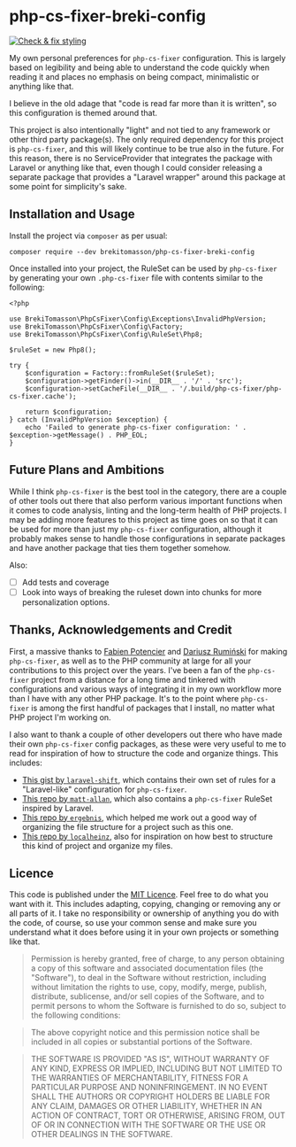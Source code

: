 # php-cs-fixer-breki-config

[![Check & fix styling](https://github.com/BrekiTomasson/php-cs-fixer-breki-config/actions/workflows/php_cs_fixer.yml/badge.svg)](https://github.com/BrekiTomasson/php-cs-fixer-breki-config/actions/workflows/php_cs_fixer.yml)

My own personal preferences for `php-cs-fixer` configuration. This is largely based on legibility and being able to
understand the code quickly when reading it and places no emphasis on being compact, minimalistic or anything like that.

I believe in the old adage that "code is read far more than it is written", so this configuration is themed around that.

This project is also intentionally "light" and not tied to any framework or other third party package(s). The only
required dependency for this project is `php-cs-fixer`, and this will likely continue to be true also in the future.
For this reason, there is no ServiceProvider that integrates the package with Laravel or anything like that, even though
I could consider releasing a separate package that provides a "Laravel wrapper" around this package at some point for
simplicity's sake.

## Installation and Usage

Install the project via `composer` as per usual:

```
composer require --dev brekitomasson/php-cs-fixer-breki-config
```

Once installed into your project, the RuleSet can be used by `php-cs-fixer` by generating your own `.php-cs-fixer` file
with contents similar to the following:

```
<?php

use BrekiTomasson\PhpCsFixer\Config\Exceptions\InvalidPhpVersion;
use BrekiTomasson\PhpCsFixer\Config\Factory;
use BrekiTomasson\PhpCsFixer\Config\RuleSet\Php8;

$ruleSet = new Php8();

try {
    $configuration = Factory::fromRuleSet($ruleSet);
    $configuration->getFinder()->in(__DIR__ . '/' . 'src');
    $configuration->setCacheFile(__DIR__ . '/.build/php-cs-fixer/php-cs-fixer.cache');

    return $configuration;
} catch (InvalidPhpVersion $exception) {
    echo 'Failed to generate php-cs-fixer configuration: ' . $exception->getMessage() . PHP_EOL;
}
```

## Future Plans and Ambitions

While I think `php-cs-fixer` is the best tool in the category, there are a couple of other tools out there that also
perform various important functions when it comes to code analysis, linting and the long-term health of PHP projects. I
may be adding more features to this project as time goes on so that it can be used for more than just my `php-cs-fixer`
configuration, although it probably makes sense to handle those configurations in separate packages and have another
package that ties them together somehow.

Also:

- [ ] Add tests and coverage
- [ ] Look into ways of breaking the ruleset down into chunks for more personalization options.

## Thanks, Acknowledgements and Credit

First, a massive thanks to [Fabien Potencier](http://fabien.potencier.org/) and [Dariusz Rumiński](https://github.com/keradus)
for making `php-cs-fixer`, as well as to the PHP community at large for all your contributions to this project over the
years. I've been a fan of the `php-cs-fixer` project from a distance for a long time and tinkered with configurations
and various ways of integrating it in my own workflow more than I have with any other PHP package. It's to the point
where `php-cs-fixer` is among the first handful of packages that I install, no matter what PHP project I'm working on.

I also want to thank a couple of other developers out there who have made their own `php-cs-fixer` config packages, as
these were very useful to me to read for inspiration of how to structure the code and organize things. This includes:

- [This gist by `laravel-shift`](https://gist.github.com/laravel-shift/cab527923ed2a109dda047b97d53c200), which contains
  their own set of rules for a "Laravel-like" configuration for `php-cs-fixer`.
- [This repo by `matt-allan`](https://github.com/matt-allan/laravel-code-style), which also contains a `php-cs-fixer`
  RuleSet inspired by Laravel.
- [This repo by `ergebnis`](https://github.com/ergebnis/php-cs-fixer-config), which helped me work out a good way of
  organizing the file structure for a project such as this one.
- [This repo by `localheinz`](https://github.com/localheinz/php-cs-fixer-config), also for inspiration on how best to
  structure this kind of project and organize my files.

## Licence

This code is published under the [MIT Licence](https://opensource.org/licenses/MIT). Feel free to do what you want with
it. This includes adapting, copying, changing or removing any or all parts of it. I take no responsibility or ownership
of anything you do with the code, of course, so use your common sense and make sure you understand what it does before
using it in your own projects or something like that.

> Permission is hereby granted, free of charge, to any person obtaining a copy of this software and associated
> documentation files (the "Software"), to deal in the Software without restriction, including without limitation the
> rights to use, copy, modify, merge, publish, distribute, sublicense, and/or sell copies of the Software, and to permit
> persons to whom the Software is furnished to do so, subject to the following conditions:

> The above copyright notice and this permission notice shall be included in all copies or substantial portions of the
> Software.

> THE SOFTWARE IS PROVIDED "AS IS", WITHOUT WARRANTY OF ANY KIND, EXPRESS OR IMPLIED, INCLUDING BUT NOT LIMITED TO THE
> WARRANTIES OF MERCHANTABILITY, FITNESS FOR A PARTICULAR PURPOSE AND NONINFRINGEMENT. IN NO EVENT SHALL THE AUTHORS OR
> COPYRIGHT HOLDERS BE LIABLE FOR ANY CLAIM, DAMAGES OR OTHER LIABILITY, WHETHER IN AN ACTION OF CONTRACT, TORT OR
> OTHERWISE, ARISING FROM, OUT OF OR IN CONNECTION WITH THE SOFTWARE OR THE USE OR OTHER DEALINGS IN THE SOFTWARE.

